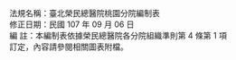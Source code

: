 法規名稱：臺北榮民總醫院桃園分院編制表  
修正日期：民國 107 年 09 月 06 日  
編 註：本編制表依據榮民總醫院各分院組織準則第 4 條第 1 項  
訂定，內容請參閱相關圖表附檔。  


